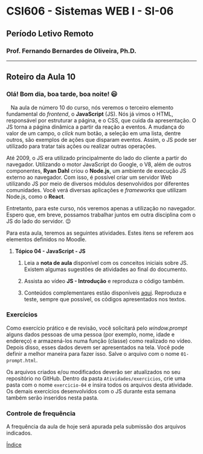 # CSI606 - Sistemas WEB I - SI-06
## Período Letivo Remoto
### Prof. Fernando Bernardes de Oliveira, Ph.D.

---

## Roteiro da Aula 10

### Olá! Bom dia, boa tarde, boa noite! :smiley:
  
Na aula de número 10 do curso, nós veremos o terceiro elemento fundamental do *frontend*, o **JavaScript** (JS). Nós já vimos o HTML, responsável por estruturar a página, e o CSS, que cuida da apresentação. O JS torna a página dinâmica a partir da reação a eventos. A mudança do valor de um campo, o *click* num botão, a seleção em uma lista, dentre outros, são exemplos de ações que disparam eventos. Assim, o JS pode ser utilizado para tratar tais ações ou realizar outras operações.

Até 2009, o JS era utilizado principalmente do lado do cliente a partir do navegador. Utilizando o motor JavaScript do Google, o V8, além de outros componentes, **Ryan Dahl** criou o **Node.js**, um ambiente de execução JS externo ao navegador. Com isso, é possível criar um servidor Web utilizando JS por meio de diversos módulos desenvolvidos por diferentes comunidades. Você verá diversas aplicações e *frameworks* que utilizam Node.js, como o **React**.

Entretanto, para este curso, nós veremos apenas a utilização no navegador. Espero que, em breve,  possamos trabalhar juntos em outra disciplina com o JS do lado do servidor. :wink:

Para esta aula, teremos as seguintes atividades. Estes itens se referem aos elementos definidos no Moodle.

1.  **Tópico 04 - JavaScript - JS**

    1.  Leia a **nota de aula** disponível com os conceitos iniciais sobre JS. Existem algumas sugestões de atividades ao final do documento.

    2.  Assista ao vídeo **JS - Introdução** e reproduza o código também. 

    3.  Conteúdos complementares estão disponíveis [aqui](../../Lectures/javascript.md). Reproduza e teste, sempre que possível, os códigos apresentados nos textos.

### Exercícios

Como exercício prático e de revisão, você solicitará pelo *window.prompt* alguns dados pessoas de uma pessoa (por exemplo, nome, idade e endereço) e armazená-los numa função (classe) como realizado no vídeo. Depois disso, esses dados devem ser apresentados na tela. Você pode definir a melhor maneira para fazer isso. Salve o arquivo com o nome `01-prompt.html`.

Os arquivos criados e/ou modificados deverão ser atualizados no seu repositório no GitHub. Dentro da pasta `Atividades/exercicios`, crie uma pasta com o nome `exercicio-04` e insira todos os arquivos desta atividade. Os demais exercícios desenvolvidos com o JS durante esta semana também serão inseridos nesta pasta.

### Controle de frequência

A frequência da aula de hoje será apurada pela submissão dos arquivos indicados.  

[Índice](../README.md#índice)